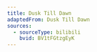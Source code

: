 ```yaml
---
title: Dusk Till Dawn
adaptedFrom: Dusk Till Dawn
sources:
  - sourceType: bilibili
    bvid: BV1tFGtzgEyK
---
```

